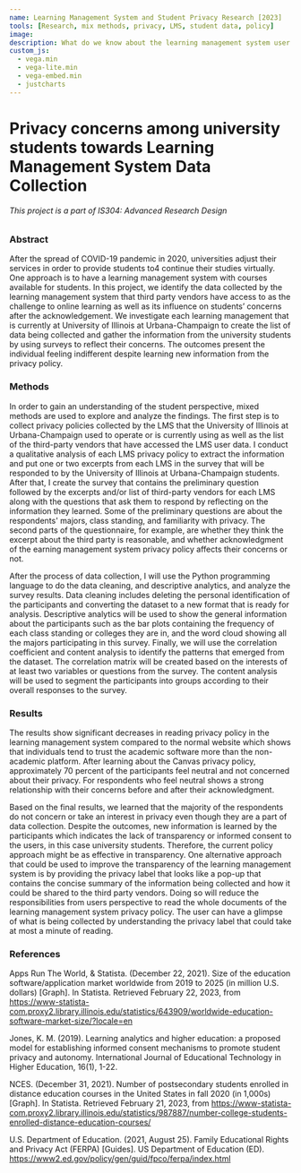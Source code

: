 ```yaml
---
name: Learning Management System and Student Privacy Research [2023]
tools: [Research, mix methods, privacy, LMS, student data, policy]
image: 
description: What do we know about the learning management system user data collection?
custom_js:
  - vega.min
  - vega-lite.min
  - vega-embed.min
  - justcharts
---
```


# Privacy concerns among university students towards Learning Management System Data Collection

###### This project is a part of IS304: Advanced Research Design


### Abstract

After the spread of COVID-19 pandemic in 2020, universities adjust their services in order to provide students to4 continue their studies virtually. One approach is to have a learning management system with courses available for students. In this project, we identify the data collected by the learning management system that third party vendors have access to as the challenge to online learning as well as its influence on students’ concerns after the acknowledgement. We investigate each learning management that is currently at University of Illinois at Urbana-Champaign to create the list of data being collected and gather the information from the university students by using surveys to reflect their concerns. The outcomes present the individual feeling indifferent despite learning new information from the privacy policy.

### Methods

In order to gain an understanding of the student perspective, mixed methods are used to explore and analyze the findings. The first step is to collect privacy policies collected by the LMS that the University of Illinois at Urbana-Champaign used to operate or is currently using as well as the list of the third-party vendors that have accessed the LMS user data. I conduct a qualitative analysis of each LMS privacy policy to extract the information and put one or two excerpts from each LMS in the survey that will be responded to by the University of Illinois at Urbana-Champaign students. After that, I create the survey that contains the preliminary question followed by the excerpts and/or list of third-party vendors for each LMS along with the questions that ask them to respond by reflecting on the information they learned. Some of the preliminary questions are about the respondents' majors, class standing, and familiarity with privacy. The second parts of the questionnaire, for example, are whether they think the excerpt about the third party is reasonable, and whether acknowledgment of the earning management system privacy policy affects their concerns or not.
  
After the process of data collection, I will use the Python programming language to do the data cleaning, and descriptive analytics, and analyze the survey results. Data cleaning includes deleting the personal identification of the participants and converting the dataset to a new format that is ready for analysis. Descriptive analytics will be used to show the general information about the participants such as the bar plots containing the frequency of each class standing or colleges they are in, and the word cloud showing all the majors participating in this survey. Finally, we will use the correlation coefficient and content analysis to identify the patterns that emerged from the dataset. The correlation matrix will be created based on the interests of at least two variables or questions from the survey. The content analysis will be used to segment the participants into groups according to their overall responses to the survey.

### Results
The results show significant decreases in reading privacy policy in the learning management system compared to the normal website which shows that individuals tend to trust the academic software more than the non-academic platform. After learning about the Canvas privacy policy, approximately 70 percent of the participants feel neutral and not concerned about their privacy. For respondents who feel neutral shows a strong relationship with their concerns before and after their acknowledgment. 
  
Based on the final results, we learned that the majority of the respondents do not concern or take an interest in privacy even though they are a part of data collection. Despite the outcomes, new information is learned by the participants which indicates the lack of transparency or informed consent to the users, in this case university students. Therefore, the current policy approach might be as effective in transparency. One alternative approach that could be used to improve the transparency of the learning management system is by providing the privacy label that looks like a pop-up that contains the concise summary of the information being collected and how it could be shared to the third party vendors. Doing so will reduce the responsibilities from users perspective to read the whole documents of the learning management system privacy policy. The user can have a glimpse of what is being collected by understanding the privacy label that could take at most a minute of reading.


### References

Apps Run The World, & Statista. (December 22, 2021). Size of the education software/application market worldwide from 2019 to 2025 (in million U.S. dollars) [Graph]. In Statista. Retrieved February 22, 2023, from https://www-statista-com.proxy2.library.illinois.edu/statistics/643909/worldwide-education-software-market-size/?locale=en

Jones, K. M. (2019). Learning analytics and higher education: a proposed model for establishing informed consent mechanisms to promote student privacy and autonomy. International Journal of Educational Technology in Higher Education, 16(1), 1-22.

NCES. (December 31, 2021). Number of postsecondary students enrolled in distance education courses in the United States in fall 2020 (in 1,000s) [Graph]. In Statista. Retrieved February 21, 2023, from https://www-statista-com.proxy2.library.illinois.edu/statistics/987887/number-college-students-enrolled-distance-education-courses/

U.S. Department of Education. (2021, August 25). Family Educational Rights and Privacy Act (FERPA) [Guides]. US Department of Education (ED). https://www2.ed.gov/policy/gen/guid/fpco/ferpa/index.html

